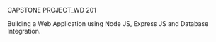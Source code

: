 CAPSTONE PROJECT_WD 201

Building a Web Application using Node JS, Express JS and Database Integration.

